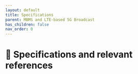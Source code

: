 ```yaml
---
layout: default
title: Specifications
parent: MBMS and LTE-based 5G Broadcast
has_children: false
nav_order: 0
---
```

# 📑 Specifications and relevant references
